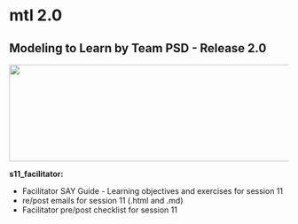 # mtl 2.0
## Modeling to Learn by Team PSD - Release 2.0

<img src = "https://github.com/markdownrefactor/teampsd/blob/teampsd_style/mtl_logo/mtl_testdontguess_sm.png"
     height = "175" width = "650">  
     
**s11_facilitator:**  
  + Facilitator SAY Guide - Learning objectives and exercises for session 11
  + re/post emails for session 11 (.html and .md)
  + Facilitator pre/post checklist for session 11
